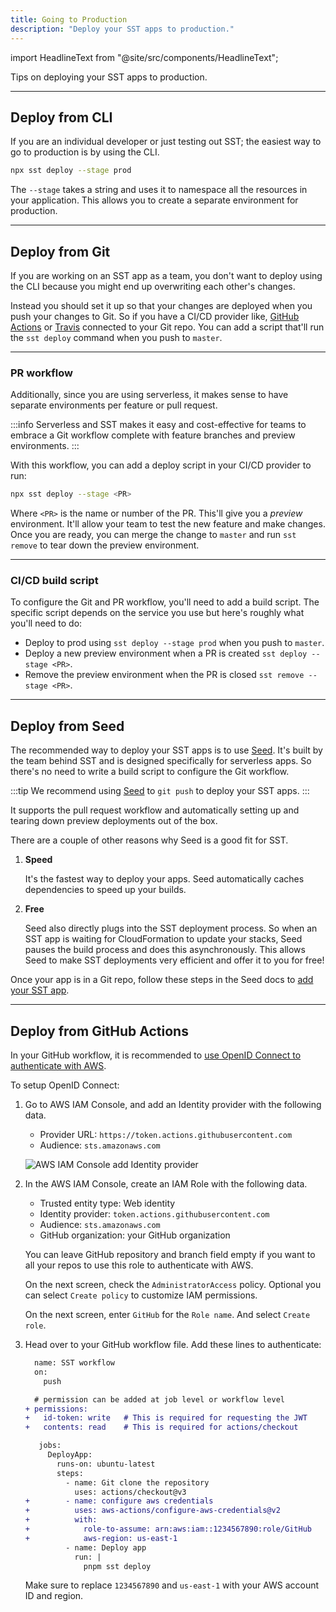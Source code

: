```yaml
---
title: Going to Production
description: "Deploy your SST apps to production."
---
```


import HeadlineText from "@site/src/components/HeadlineText";

<HeadlineText>

Tips on deploying your SST apps to production.

</HeadlineText>

---

## Deploy from CLI

If you are an individual developer or just testing out SST; the easiest way to go to production is by using the CLI.

```bash
npx sst deploy --stage prod
```

The `--stage` takes a string and uses it to namespace all the resources in your application. This allows you to create a separate environment for production.

---

## Deploy from Git

If you are working on an SST app as a team, you don't want to deploy using the CLI because you might end up overwriting each other's changes.

Instead you should set it up so that your changes are deployed when you push your changes to Git. So if you have a CI/CD provider like, [GitHub Actions](https://github.com/features/actions) or [Travis](https://www.travis-ci.com) connected to your Git repo. You can add a script that'll run the `sst deploy` command when you push to `master`.

---

### PR workflow

Additionally, since you are using serverless, it makes sense to have separate environments per feature or pull request.

:::info
Serverless and SST makes it easy and cost-effective for teams to embrace a Git workflow complete with feature branches and preview environments.
:::

With this workflow, you can add a deploy script in your CI/CD provider to run:

```bash
npx sst deploy --stage <PR>
```

Where `<PR>` is the name or number of the PR. This'll give you a _preview_ environment. It'll allow your team to test the new feature and make changes. Once you are ready, you can merge the change to `master` and run `sst remove` to tear down the preview environment.

---

### CI/CD build script

To configure the Git and PR workflow, you'll need to add a build script. The specific script depends on the service you use but here's roughly what you'll need to do:

- Deploy to prod using `sst deploy --stage prod` when you push to `master`.
- Deploy a new preview environment when a PR is created `sst deploy --stage <PR>`.
- Remove the preview environment when the PR is closed `sst remove --stage <PR>`.

---

## Deploy from Seed

The recommended way to deploy your SST apps is to use [Seed](https://seed.run). It's built by the team behind SST and is designed specifically for serverless apps. So there's no need to write a build script to configure the Git workflow.

:::tip
We recommend using [Seed](https://seed.run) to `git push` to deploy your SST apps.
:::

It supports the pull request workflow and automatically setting up and tearing down preview deployments out of the box.

There are a couple of other reasons why Seed is a good fit for SST.

1. **Speed**

   It's the fastest way to deploy your apps. Seed automatically caches dependencies to speed up your builds.

2. **Free**

   Seed also directly plugs into the SST deployment process. So when an SST app is waiting for CloudFormation to update your stacks, Seed pauses the build process and does this asynchronously. This allows Seed to make SST deployments very efficient and offer it to you for free!

Once your app is in a Git repo, follow these steps in the Seed docs to [add your SST app](https://seed.run/docs/adding-a-cdk-app).


---

## Deploy from GitHub Actions

In your GitHub workflow, it is recommended to [use OpenID Connect to authenticate with AWS](https://docs.github.com/en/actions/deployment/security-hardening-your-deployments/configuring-openid-connect-in-amazon-web-services).

To setup OpenID Connect:

1. Go to AWS IAM Console, and add an Identity provider with the following data.
   - Provider URL: `https://token.actions.githubusercontent.com`
   - Audience: `sts.amazonaws.com`

   ![AWS IAM Console add Identity provider](/img/going-to-production/aws-iam-console-add-identity-provider.png)

2. In the AWS IAM Console, create an IAM Role with the following data.
   - Trusted entity type: Web identity
   - Identity provider: `token.actions.githubusercontent.com`
   - Audience: `sts.amazonaws.com`
   - GitHub organization: your GitHub organization

   You can leave GitHub repository and branch field empty if you want to all your repos to use this role to authenticate with AWS.

   On the next screen, check the `AdministratorAccess` policy. Optional you can select `Create policy` to customize IAM permissions.

   On the next screen, enter `GitHub` for the `Role name`. And select `Create role`.

3. Head over to your GitHub workflow file. Add these lines to authenticate:
   ```diff
     name: SST workflow
     on:
       push

     # permission can be added at job level or workflow level    
   + permissions:
   +   id-token: write   # This is required for requesting the JWT
   +   contents: read    # This is required for actions/checkout

      jobs:
        DeployApp:
          runs-on: ubuntu-latest
          steps:
            - name: Git clone the repository
              uses: actions/checkout@v3
   +        - name: configure aws credentials
   +          uses: aws-actions/configure-aws-credentials@v2
   +          with:
   +            role-to-assume: arn:aws:iam::1234567890:role/GitHub
   +            aws-region: us-east-1
            - name: Deploy app
              run: |
                pnpm sst deploy
   ```

   Make sure to replace `1234567890` and `us-east-1` with your AWS account ID and region.